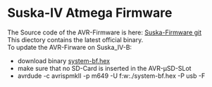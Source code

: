 # Suska-IV Atmega Firmware

The Source code of the AVR-Firmware is here: [Suska-Firmware git](https://github.com/umatthe/suska-firmware)<br>
This diectory contains the latest official binary.<br>
To update the AVR-Firware on Suska_IV-B:
- download binary [system-bf.hex](system-bf.hex)
- make sure that no SD-Card is inserted in the AVR-µSD-SLot
- avrdude -c avrispmkII -p m649 -U f:w:./system-bf.hex -P usb -F
